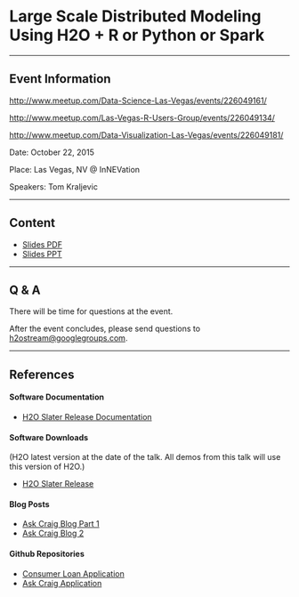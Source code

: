 # Large Scale Distributed Modeling Using H2O + R or Python or Spark

---

## Event Information

<http://www.meetup.com/Data-Science-Las-Vegas/events/226049161/>

<http://www.meetup.com/Las-Vegas-R-Users-Group/events/226049134/>

<http://www.meetup.com/Data-Visualization-Las-Vegas/events/226049181/>



Date: October 22, 2015

Place: Las Vegas, NV @ InNEVation

Speakers: Tom Kraljevic

---

## Content

* [Slides PDF](H2O_TK_2015_10_LAS.pdf)
* [Slides PPT](H2O_TK_2015_10_LAS.pptx)

---

## Q & A

There will be time for questions at the event.

After the event concludes, please send questions to <h2ostream@googlegroups.com>.

---

## References


#### Software Documentation

* [H2O Slater Release Documentation](http://h2o-release.s3.amazonaws.com/h2o/rel-slater/9/index.html)

#### Software Downloads

(H2O latest version at the date of the talk.  All demos from this talk will use this version of H2O.)

* [H2O Slater Release](http://h2o-release.s3.amazonaws.com/h2o/rel-slater/9/index.html)

#### Blog Posts

* [Ask Craig Blog Part 1](http://h2o.ai/blog/2015/06/ask-craig-sparkling-water/)
* [Ask Craig Blog 2](http://h2o.ai/blog/2015/07/ask-craig-sparkling-water-2/)

#### Github Repositories

* [Consumer Loan Application](https://github.com/h2oai/app-consumer-loan)
* [Ask Craig Application](https://github.com/h2oai/app-ask-craig)
